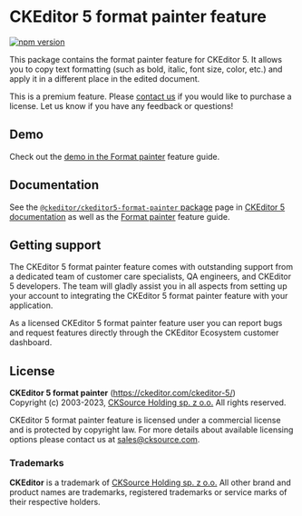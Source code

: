 CKEditor 5 format painter feature
=================================

[![npm version](https://badge.fury.io/js/%40ckeditor%2Fckeditor5-format-painter.svg)](https://www.npmjs.com/package/@ckeditor/ckeditor5-format-painter)

This package contains the format painter feature for CKEditor 5. It allows you to copy text formatting (such as bold, italic, font size, color, etc.) and apply it in a different place in the edited document.

This is a premium feature. Please [contact us](https://ckeditor.com/contact/) if you would like to purchase a license. Let us know if you have any feedback or questions!

## Demo

Check out the [demo in the Format painter](https://ckeditor.com/docs/ckeditor5/latest/features/format-painter.html#demo) feature guide.

## Documentation

See the [`@ckeditor/ckeditor5-format-painter` package](https://ckeditor.com/docs/ckeditor5/latest/api/format-painter.html) page in [CKEditor 5 documentation](https://ckeditor.com/docs/ckeditor5/latest/) as well as the [Format painter](https://ckeditor.com/docs/ckeditor5/latest/features/format-painter.html) feature guide.

## Getting support

The CKEditor 5 format painter feature comes with outstanding support from a dedicated team of customer care specialists, QA engineers, and CKEditor 5 developers. The team will gladly assist you in all aspects from setting up your account to integrating the CKEditor 5 format painter feature with your application.

As a licensed CKEditor 5 format painter feature user you can report bugs and request features directly through the CKEditor Ecosystem customer dashboard.

## License

**CKEditor 5 format painter** (https://ckeditor.com/ckeditor-5/)<br>
Copyright (c) 2003-2023, [CKSource Holding sp. z o.o.](https://cksource.com)  All rights reserved.

CKEditor 5 format painter feature is licensed under a commercial license and is protected by copyright law.
For more details about available licensing options please contact us at sales@cksource.com.

### Trademarks

**CKEditor** is a trademark of [CKSource Holding sp. z o.o.](https://cksource.com)  All other brand and product names are trademarks, registered trademarks or service marks of their respective holders.
